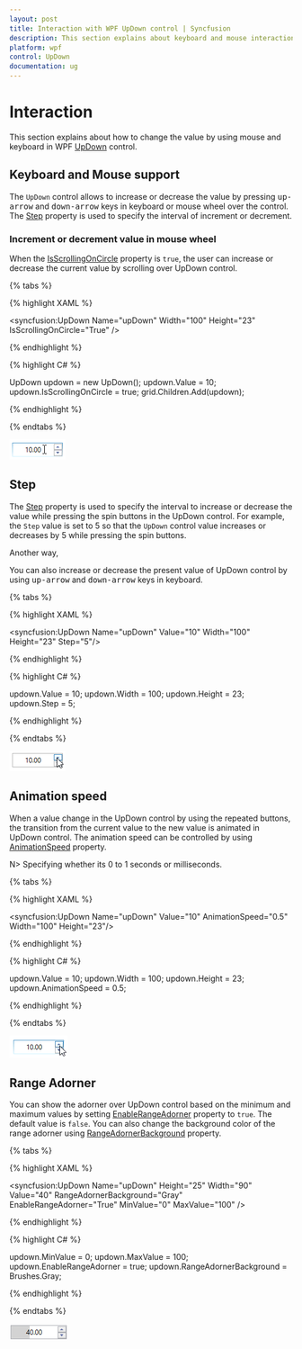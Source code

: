 ```yaml
---
layout: post
title: Interaction with WPF UpDown control | Syncfusion
description: This section explains about keyboard and mouse interaction in WPF UpDown control.
platform: wpf
control: UpDown
documentation: ug
---
```


# Interaction

This section explains about how to change the value by using mouse and keyboard in WPF [UpDown](https://help.syncfusion.com/cr/wpf/Syncfusion.Shared.Wpf~Syncfusion.Windows.Shared.UpDown.html) control.

## Keyboard and Mouse support

The `UpDown` control allows to increase or decrease the value by pressing <kbd>up-arrow</kbd> and <kbd>down-arrow</kbd> keys in keyboard or mouse wheel over the control. The [Step](https://help.syncfusion.com/cr/wpf/Syncfusion.Shared.Wpf~Syncfusion.Windows.Shared.UpDown~Step.html) property is used to specify the interval of increment or decrement.

### Increment or decrement value in mouse wheel 

When the [IsScrollingOnCircle](https://help.syncfusion.com/cr/wpf/Syncfusion.Shared.Wpf~Syncfusion.Windows.Shared.UpDown~IsScrollingOnCircle.html) property is `true`, the user can increase or decrease the current value by scrolling over UpDown control.

{% tabs %}

{% highlight XAML %}

<syncfusion:UpDown Name="upDown" Width="100" Height="23" IsScrollingOnCircle="True" />

{% endhighlight %}

{% highlight C# %}

UpDown updown = new UpDown();
updown.Value = 10;
updown.IsScrollingOnCircle = true;
grid.Children.Add(updown);

{% endhighlight %}

{% endtabs %}

![Change the WPF UpDown value by scrolling the mouse](Interaction_images/wpf-updown-scrolling.gif)

## Step

The [Step](https://help.syncfusion.com/cr/wpf/Syncfusion.Shared.Wpf~Syncfusion.Windows.Shared.UpDown~Step.html) property is used to specify the interval to increase or decrease the value while pressing the spin buttons in the UpDown control. For example, the `Step` value is set to 5 so that the `UpDown` control value increases or decreases by 5 while pressing the spin buttons.

Another way,

You can also increase or decrease the present value of UpDown control by using <kbd>up-arrow</kbd> and <kbd>down-arrow</kbd> keys in keyboard.

{% tabs %}

{% highlight XAML %}

<syncfusion:UpDown Name="upDown" Value="10" Width="100" Height="23" Step="5"/>

{% endhighlight %}

{% highlight C# %}

updown.Value = 10;
updown.Width = 100;
updown.Height = 23;
updown.Step = 5;

{% endhighlight %}

{% endtabs %}

![Set the step value to WPF UpDown](Interaction_images/wpf-updown-step.gif)

## Animation speed

When a value change in the UpDown control by using the repeated buttons, the transition from the current value to the new value is animated in UpDown control. The animation speed can be controlled by using [AnimationSpeed](https://help.syncfusion.com/cr/wpf/Syncfusion.Shared.Wpf~Syncfusion.Windows.Shared.UpDown~AnimationSpeed.html) property. 

N> Specifying whether its 0 to 1 seconds or milliseconds.

{% tabs %}

{% highlight XAML %}

<syncfusion:UpDown Name="upDown" Value="10" AnimationSpeed="0.5" Width="100" Height="23"/>

{% endhighlight %}

{% highlight C# %}

updown.Value = 10;
updown.Width = 100;
updown.Height = 23;
updown.AnimationSpeed = 0.5;

{% endhighlight %}

{% endtabs %}

![Animation speed of WPF UpDown](Interaction_images/wpf-updown-speed1.gif)

## Range Adorner

You can show the adorner over UpDown control based on the minimum and maximum values by setting [EnableRangeAdorner](https://help.syncfusion.com/cr/wpf/Syncfusion.Shared.Wpf~Syncfusion.Windows.Shared.UpDown~EnableRangeAdorner.html) property to `true`. The default value is `false`. You can also change the background color of the range adorner using [RangeAdornerBackground](https://help.syncfusion.com/cr/wpf/Syncfusion.Shared.Wpf~Syncfusion.Windows.Shared.UpDown~RangeAdornerBackground.html) property.

{% tabs %}

{% highlight XAML %}

<syncfusion:UpDown Name="upDown" Height="25" Width="90" Value="40" RangeAdornerBackground="Gray" EnableRangeAdorner="True" MinValue="0" MaxValue="100" />

{% endhighlight %}

{% highlight C# %}

updown.MinValue = 0;
updown.MaxValue = 100;
updown.EnableRangeAdorner = true;
updown.RangeAdornerBackground = Brushes.Gray;

{% endhighlight %}

{% endtabs %}

![Range adorner in WPF UpDown](Interaction_images/wpf-updown-rangeadorner.png)
